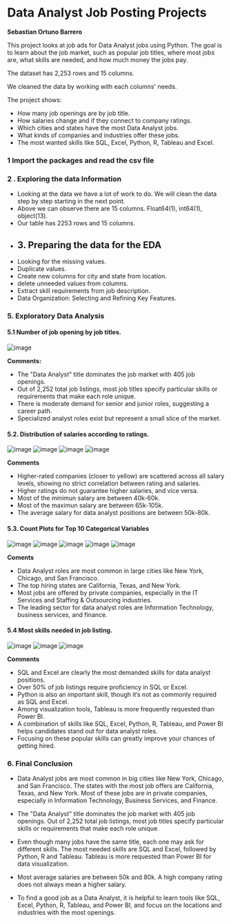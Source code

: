 # **Data Analyst Job Posting Projects**
**Sebastian Ortuno Barrero**

This project looks at job ads for Data Analyst jobs using Python. The goal is to learn about the job market, such as popular job titles, where most jobs are, what skills are needed, and how much money the jobs pay.

The dataset has 2,253 rows and 15 columns.

We cleaned the data by working with each columns' needs.

The project shows:

- How many job openings are by job title.
- How salaries change and if they connect to company ratings.
- Which cities and states have the most Data Analyst jobs.
- What kinds of companies and industries offer these jobs.
- The most wanted skills like SQL, Excel, Python, R, Tableau and Excel.
### **1 Import the packages and read the csv file**  
### **2  . Exploring the data Information**
- Looking at the data we have a lot of work to do. We will clean the data step by step starting in the next point.
- Above we can observe there are 15 columns. Float64(1), int64(1), object(13).
- Our table has 2253 rows and 15 columns.
- ## **3. Preparing the data for the EDA**
-  Looking for the missing values.
-  Duplicate values.
-  Create new columns for city and state from location.
-  delete unneeded values from columns.
-  Extract skill requirements from job description.
-  Data Organization: Selecting and Refining Key Features.
  ### **5. Exploratory Data Analysis**
  #### **5.1 Number of job opening by job titles.**
  ![image](https://github.com/user-attachments/assets/351a4bd7-10ff-4afb-9656-1db43b9a901f)


**Comments:**
- The "Data Analyst" title dominates the job market with 405 job openings.
- Out of 2,252 total job listings, most job titles specify particular skills or requirements that make each role unique.
- There is moderate demand for senior and junior roles, suggesting a career path.
- Specialized analyst roles exist but represent a small slice of the market.

 #### **5.2. Distribution of salaries according to ratings.**
 ![image](https://github.com/user-attachments/assets/532e6394-7d69-4982-8f0d-bb85aa87021a)
![image](https://github.com/user-attachments/assets/d5e8b1c9-6320-43e5-bc5d-26971724ac1c)
![image](https://github.com/user-attachments/assets/c647ab94-b958-4e9f-a0ad-dea4b7fea413)
![image](https://github.com/user-attachments/assets/85c1de80-cf26-4580-a7b4-d61906f3e682)


**Comments**
- Higher-rated companies (closer to yellow) are scattered across all salary levels, showing no strict correlation between rating and salaries.
- Higher ratings do not guarantee higher salaries, and vice versa.
- Most of the minimun salary are between 40k-60k.
- Most of the maximun salary are between 65k-105k.
- The average salary for data analyst positions are between 50k-80k.

  
#### **5.3. Count Plots for Top 10 Categorical Variables**

![image](https://github.com/user-attachments/assets/c5758075-3220-444f-8de8-ad53547caa41)
![image](https://github.com/user-attachments/assets/4cb6e1c5-4641-4713-8292-8c5e03d4ee1b)
![image](https://github.com/user-attachments/assets/c5886659-ea28-4f6a-8a5d-414ee6619c1a)
![image](https://github.com/user-attachments/assets/f162a792-05b4-4ad9-b262-eb06328f9521)
![image](https://github.com/user-attachments/assets/1feb2573-6af4-4cb3-b663-cdbf1c365d3e)

**Coments**
- Data Analyst roles are most common in large cities like New York, Chicago, and San Francisco.
- The top hiring states are California, Texas, and New York.
- Most jobs are offered by private companies, especially in the IT Services and Staffing & Outsourcing industries.
- The leading sector for data analyst roles are Information Technology, business services, and finance.

#### **5.4 Most skills needed in job listing.**

![image](https://github.com/user-attachments/assets/233a811f-a4ae-4701-a076-058382bffcbe)
![image](https://github.com/user-attachments/assets/43c86aa8-b012-4ab0-9b9c-316ee6fa945b)
![image](https://github.com/user-attachments/assets/57314aaf-eb6f-4bed-9e23-5fab9200d915)

**Comments**
- SQL and Excel are clearly the most demanded skills for data analyst positions.
- Over 50% of job listings require proficiency in SQL or Excel.
- Python is also an important skill, though it’s not as commonly required as SQL and Excel.
- Among visualization tools, Tableau is more frequently requested than Power BI.
- A combination of skills like SQL, Excel, Python, R, Tableau, and Power BI helps candidates stand out for data analyst roles.
- Focusing on these popular skills can greatly improve your chances of getting hired.

### **6. Final Conclusion**

- Data Analyst jobs are most common in big cities like New York, Chicago, and San Francisco. The states with the most job offers are California, Texas, and New York. Most of these jobs are in private companies, especially in Information Technology, Business Services, and Finance.

- The "Data Analyst" title dominates the job market with 405 job openings. Out of 2,252 total job listings, most job titles specify particular skills or requirements that make each role unique.

- Even though many jobs have the same title, each one may ask for different skills. The most needed skills are SQL and Excel, followed by Python, R and Tableau. Tableau is more requested than Power BI for data visualization. 

- Most average salaries are between 50k  and  80k. A high company rating does not always mean a higher salary.

- To find a good job as a Data Analyst, it is helpful to learn tools like SQL, Excel, Python, R, Tableau, and Power BI, and focus on the locations and industries with the most openings.



